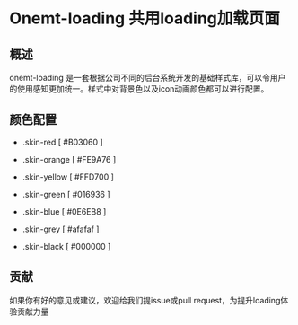Onemt-loading 共用loading加载页面
====

## 概述

onemt-loading 是一套根据公司不同的后台系统开发的基础样式库，可以令用户的使用感知更加统一。样式中对背景色以及icon动画颜色都可以进行配置。


## 颜色配置
- .skin-red [ #B03060 ]

- .skin-orange [ #FE9A76 ]

- .skin-yellow [ #FFD700 ]

- .skin-green [ #016936 ]

- .skin-blue [ #0E6EB8 ]

- .skin-grey [ #afafaf ]

- .skin-black [ #000000 ]



## 贡献

如果你有好的意见或建议，欢迎给我们提issue或pull request，为提升loading体验贡献力量
